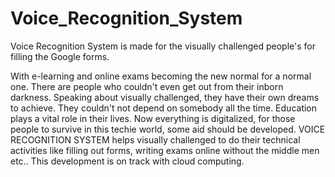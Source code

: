 # Voice_Recognition_System
Voice Recognition System is made for the visually challenged people's for filling the Google forms.

With e-learning and online exams becoming the new normal for a normal one. There are people who couldn't even get out from their inborn darkness. Speaking about visually challenged, they have their own dreams to achieve. They couldn't not depend on somebody all the time. Education plays a vital role in their lives. Now everything is digitalized, for those people to survive in this techie world, some aid should be developed. VOICE RECOGNITION SYSTEM helps visually challenged to do their technical activities like filling out forms, writing exams online without the middle men etc.. This development is on track with cloud computing.
